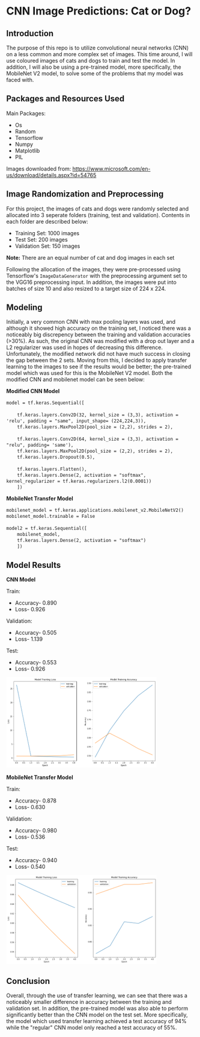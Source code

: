 # CNN Image Predictions: Cat or Dog? 

## Introduction 

The purpose of this repo is to utilize convolutional neural networks (CNN) on a less common and more complex set of images. This time around, I will use coloured images of cats and dogs to train and test the model. In addition, I will also be using a pre-trained model, more specifically, the MobileNet V2 model, to solve some of the problems that my model was faced with. 

## Packages and Resources Used 
Main Packages:
- Os
- Random
- Tensorflow
- Numpy
- Matplotlib
- PIL

Images downloaded from: https://www.microsoft.com/en-us/download/details.aspx?id=54765


## Image Randomization and Preprocessing

For this project, the images of cats and dogs were randomly selected and allocated into 3 seperate folders (training, test and validation). Contents in each folder are described below:
  - Training Set: 1000 images
  - Test Set: 200 images 
  - Validation Set: 150 images
 
**Note:** There are an equal number of cat and dog images in each set 
 
Following the allocation of the images, they were pre-processed using Tensorflow's ``ImageDataGenerator`` with the preprocessing argument set to the VGG16 preprocessing input. In addition, the images were put into batches of size 10 and also resized to a target size of 224 x 224. 

## Modeling 

Initially, a very common CNN with max pooling layers was used, and although it showed high accuracy on the training set, I noticed there was a noticeably big discrepency between the training and validation accuracies (>30%). As such, the original CNN was modified with a drop out layer and a L2 regularizer was used in hopes of decreasing this difference. Unfortunately, the modified network did not have much success in closing the gap between the 2 sets. Moving from this, I decided to apply transfer learning to the images to see if the results would be better; the pre-trained model which was used for this is the MobileNet V2 model. Both the modified CNN and mobilenet model can be seen below: 

  **Modified CNN Model**
```
model = tf.keras.Sequential([
    
    tf.keras.layers.Conv2D(32, kernel_size = (3,3), activation = 'relu', padding = "same", input_shape= (224,224,3)),
    tf.keras.layers.MaxPool2D(pool_size = (2,2), strides = 2), 
    
    tf.keras.layers.Conv2D(64, kernel_size = (3,3), activation = "relu", padding= 'same'),
    tf.keras.layers.MaxPool2D(pool_size = (2,2), strides = 2), 
    tf.keras.layers.Dropout(0.5),
    
    tf.keras.layers.Flatten(),
    tf.keras.layers.Dense(2, activation = "softmax", kernel_regularizer = tf.keras.regularizers.l2(0.0001))
    ])
```
  **MobileNet Transfer Model**
```
mobilenet_model = tf.keras.applications.mobilenet_v2.MobileNetV2()
mobilenet_model.trainable = False

model2 = tf.keras.Sequential([
    mobilenet_model,
    tf.keras.layers.Dense(2, activation = "softmax")
    ])
```
## Model Results 

**CNN Model** 

Train:
  - Accuracy- 0.890
  - Loss- 0.926 
  
Validation: 
  - Accuracy- 0.505
  - Loss- 1.139
 
Test: 
  - Accuracy- 0.553
  - Loss- 0.926

<img src="imgs/cnn model.png"  width = 400/>

**MobileNet Transfer Model** 

Train: 
  - Accuracy- 0.878
  - Loss- 0.630 

Validation: 
  - Accuracy- 0.980
  - Loss- 0.536

Test: 
  - Accuracy- 0.940
  - Loss- 0.540
  
<img src="imgs/transfer model.png"  width = 400/>

## Conclusion

Overall, through the use of transfer learning, we can see that there was a noticeably smaller difference in accuracy between the training and validation set. In addition, the pre-trained model was also able to perform significantly better than the CNN model on the test set. More specifically, the model which used transfer learning achieved a test accuracy of 94% while the "regular" CNN model only reached a test accuracy of 55%. 















